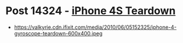 # Post 14324 - [iPhone 4S Teardown](https://www.ifixit.com/News/14324/iphone-4s-teardown)

- https://valkyrie.cdn.ifixit.com/media/2010/06/05152325/iphone-4-gyroscope-teardown-600x400.jpeg
